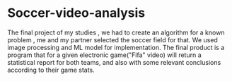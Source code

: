 # Soccer-video-analysis
The final project of my studies , we had to create an algorithm for a known problem , me and my partner selected the soccer field for that. We used image processing and ML model for  implementation. The final product is a program that for a given electronic game("Fifa" video) will return a statistical report for both teams, and also with some relevant conclusions according to their game stats.
